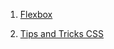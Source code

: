 1. [Flexbox](https://github.com/daodc/Front-End-Develop-Technicals/blob/master/5_flexbox_techniques.md)

2. [Tips and Tricks CSS](https://github.com/daodc/Front-End-Develop-Technicals/blob/master/Tips_and_tricks_css.md)

